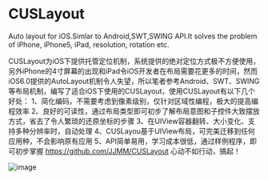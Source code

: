 CUSLayout
=========

Auto layout for iOS.Simlar to Android,SWT,SWING API.It solves the problem of iPhone, iPhone5, iPad, resolution, rotation etc.

CUSLayout为iOS下提供托管定位机制，系统提供的绝对定位方式极不方便使用，另外iPhone的4寸屏幕的出现和iPad令iOS开发者在布局需要花更多的时间，然而iOS6.0提供的AutoLayout机制令人失望，所以笔者参考Android、SWT、SWING等布局机制，编写了适合iOS下使用的CUSLayout，使用CUSLayout有以下几个好处：
1、简化编码，不需要考虑到像素级别，仅针对区域性编程，极大的提高编程效率
2、良好的可读性，通过布局类型即可初步了解布局意图和子控件大致摆放方式，省去了令人繁琐的还原坐标的步骤
3、在UIView容器翻转、大小变化、支持多种分辨率时，自动处理
4、CUSLayou基于UIView布局，可完美迁移到任何应用种，不会影响原有应用
5、API简单易用，学习成本很低，通过样例程序，即可初步掌握
https://github.com/JJMM/CUSLayout
心动不如行动，搞起！

 ![image](https://github.com/JJMM/CUSLayout/raw/master/CUSLayoutIntr.gif)